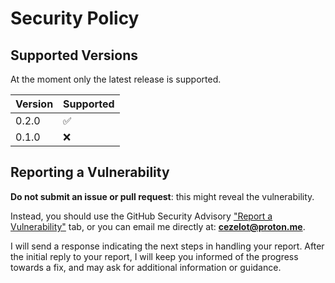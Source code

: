 # Security Policy

## Supported Versions

At the moment only the latest release is supported.

| Version | Supported          |
| ------- | ------------------ |
| 0.2.0   | :white_check_mark: |
| 0.1.0   | :x:                |

## Reporting a Vulnerability

**Do not submit an issue or pull request**: this might reveal the vulnerability.

Instead, you should use the GitHub Security Advisory ["Report a Vulnerability"](https://github.com/cezelot/eve/security/advisories/new) tab,
or you can email me directly at: [**cezelot@proton.me**](mailto:cezelot@proton.me).

I will send a response indicating the next steps in handling your report.
After the initial reply to your report, I will keep you informed of the progress towards a fix,
and may ask for additional information or guidance.
